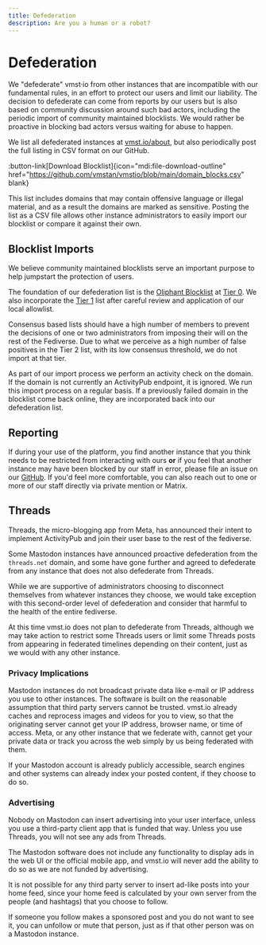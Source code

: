 ```yaml
---
title: Defederation
description: Are you a human or a robot?
---
```


# Defederation

We "defederate" vmst·io from other instances that are incompatible with our fundamental rules, in an effort to protect our users and limit our liability.
The decision to defederate can come from reports by our users but is also based on community discussion around such bad actors, including the periodic import of community maintained blocklists.
We would rather be proactive in blocking bad actors versus waiting for abuse to happen.

We list all defederated instances at [vmst.io/about](https://vmst.io/about), but also periodically post the full listing in CSV format on our GitHub.

:button-link[Download Blocklist]{icon="mdi:file-download-outline" href="https://github.com/vmstan/vmstio/blob/main/domain_blocks.csv" blank}

This list includes domains that may contain offensive language or illegal material, and as a result the domains are marked as sensitive.
Posting the list as a CSV file allows other instance administrators to easily import our blocklist or compare it against their own.

## Blocklist Imports

We believe community maintained blocklists serve an important purpose to help jumpstart the protection of users.

The foundation of our defederation list is the [Oliphant Blocklist](https://codeberg.org/oliphant/blocklists) at [Tier 0](https://codeberg.org/oliphant/blocklists/src/branch/main/blocklists/mastodon/_unified_tier0_blocklist.csv).
We also incorporate the [Tier 1](https://codeberg.org/oliphant/blocklists/src/branch/main/blocklists/mastodon/_unified_tier1_blocklist.csv) list after careful review and application of our local allowlist.

Consensus based lists should have a high number of members to prevent the decisions of one or two administrators from imposing their will on the rest of the Fediverse.
Due to what we perceive as a high number of false positives in the Tier 2 list, with its low consensus threshold, we do not import at that tier.

As part of our import process we perform an activity check on the domain.
If the domain is not currently an ActivityPub endpoint, it is ignored.
We run this import process on a regular basis.
If a previously failed domain in the blocklist come back online, they are incorporated back into our defederation list.

## Reporting

If during your use of the platform, you find another instance that you think needs to be restricted from interacting with ours **or** if you feel that another instance may have been blocked by our staff in error, please file an issue on our [GitHub](https://github.com/vmstan/mastodon/issues/new/choose).
If you'd feel more comfortable, you can also reach out to one or more of our staff directly via private mention or Matrix.

## Threads

Threads, the micro-blogging app from Meta, has announced their intent to implement ActivityPub and join their user base to the rest of the fediverse.

Some Mastodon instances have announced proactive defederation from the `threads.net` domain, and some have gone further and agreed to defederate from any instance that does not also defederate from Threads.

While we are supportive of administrators choosing to disconnect themselves from whatever instances they choose, we would take exception with this second-order level of defederation and consider that harmful to the health of the entire fediverse.

At this time vmst.io does not plan to defederate from Threads, although we may take action to restrict some Threads users or limit some Threads posts from appearing in federated timelines depending on their content, just as we would with any other instance.

### Privacy Implications

Mastodon instances do not broadcast private data like e-mail or IP address you use to other instances.
The software is built on the reasonable assumption that third party servers cannot be trusted.
vmst.io already caches and reprocess images and videos for you to view, so that the originating server cannot get your IP address, browser name, or time of access.
Meta, or any other instance that we federate with, cannot get your private data or track you across the web simply by us being federated with them.

If your Mastodon account is already publicly accessible, search engines and other systems can already index your posted content, if they choose to do so.

### Advertising

Nobody on Mastodon can insert advertising into your user interface, unless you use a third-party client app that is funded that way.
Unless you use Threads, you will not see any ads from Threads.

The Mastodon software does not include any functionality to display ads in the web UI or the official mobile app, and vmst.io will never add the ability to do so as we are not funded by advertising.

It is not possible for any third party server to insert ad-like posts into your home feed, since your home feed is calculated by your own server from the people (and hashtags) that you choose to follow.

If someone you follow makes a sponsored post and you do not want to see it, you can unfollow or mute that person, just as if that other person was on a Mastodon instance.